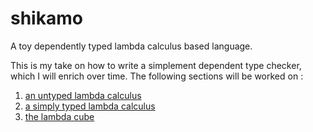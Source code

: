 # shikamo

A toy dependently typed lambda calculus based language.

This is my take on how to write a simplement dependent type checker, which I will enrich over time. The following sections will be worked on :

1. [an untyped lambda calculus](https://en.wikipedia.org/wiki/Lambda_calculus)
2. [a simply typed lambda calculus](https://en.wikipedia.org/wiki/Simply_typed_lambda_calculus)
3. [the lambda cube](https://en.wikipedia.org/wiki/Lambda_cube)
